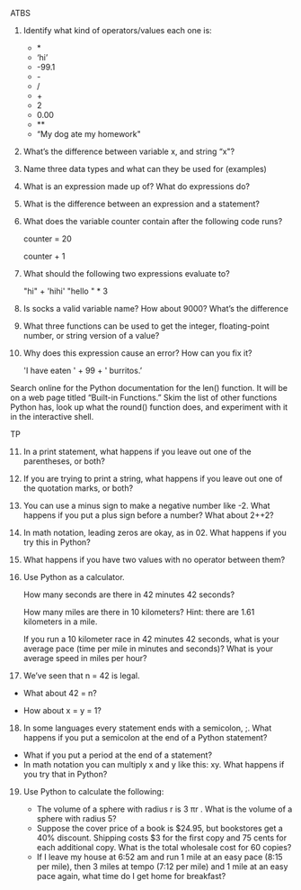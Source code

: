 ATBS

1. Identify what kind of operators/values each one is:
      * \* 
      * ‘hi’ 
      * -99.1
      *  \-
      * /
      * \+
      * 2
      * 0.00
      * \**
      * “My dog ate my homework"
  
  
2. What’s the difference between variable x, and string “x"?


3. Name three data types and what can they be used for (examples)


4. What is an expression made up of? What do expressions do?


5. What is the difference between an expression and a statement?


6. What does the variable counter contain after the following code runs? 

    counter = 20
    
    counter + 1

7. What should the following two expressions evaluate to?

    "hi" + 'hihi' "hello " * 3

8. Is socks a valid variable name? How about 9000? What’s the difference

9. What three functions can be used to get the integer, floating-point
number, or string version of a value?

10. Why does this expression cause an error? How can you fix it?

    'I have eaten ' + 99 + ' burritos.’

Search online for the Python documentation for the len() function. It will be on a web page titled “Built-in Functions.” Skim the list of other functions Python has, look up what the round() function does, and experiment with it in the interactive shell.


TP

11. In a print statement, what happens if you leave out one of the parentheses, or both?

12. If you are trying to print a string, what happens if you leave out one of the quotation marks, or both?

13. You can use a minus sign to make a negative number like -2. What happens if you put a plus sign before a number? What about 2++2?

14. In math notation, leading zeros are okay, as in 02. What happens if you try this in Python?

15. What happens if you have two values with no operator between them?


16. Use Python as a calculator.

    How many seconds are there in 42 minutes 42 seconds?
    
    How many miles are there in 10 kilometers? Hint: there are 1.61 kilometers in a mile.
    
    If you run a 10 kilometer race in 42 minutes 42 seconds, what is your average pace (time per mile in minutes and seconds)? What is your average speed in miles per hour?


17. We’ve seen that n = 42 is legal. 

* What about 42 = n?

* How about x = y = 1?

18. In some languages every statement ends with a semicolon, ;. What happens if you put a semicolon at the end of a Python statement?
* What if you put a period at the end of a statement?
* In math notation you can multiply x and y like this: xy. What happens if you try that in Python?

19. Use Python to calculate the following:

    * The volume of a sphere with radius r is 3 πr . What is the volume of a sphere with radius 5?
    * Suppose the cover price of a book is $24.95, but bookstores get a 40% discount. Shipping costs $3 for the first copy and 75 cents for each additional copy. What is the total wholesale cost for 60 copies?
    * If I leave my house at 6:52 am and run 1 mile at an easy pace (8:15 per mile), then 3 miles at tempo (7:12 per mile) and 1 mile at an easy pace again, what time do I get home for breakfast?
